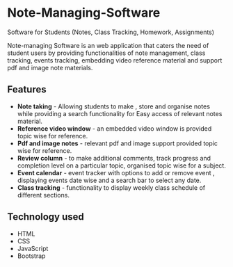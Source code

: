 # Note-Managing-Software
Software for Students
(Notes, Class Tracking, Homework, Assignments)

Note-managing Software is an web application that caters the need of student users by providing functionalities of note management, class tracking, events tracking, embedding video reference material and support pdf and image note materials.

## Features 
- **Note taking** - Allowing students to make , store and organise notes while providing a search functionality for Easy access of relevant notes material. 
- **Reference video window** - an embedded video window is provided topic wise for reference.
- **Pdf and image notes**  - relevant pdf and image support provided topic wise for reference.
- **Review column** - to make additional comments, track progress and completion level on a particular topic,  organised topic wise for a subject.
- **Event calendar** - event tracker with options to add or remove event , displaying events date wise and a search bar to select any date.
- **Class tracking** - functionality to display weekly class schedule of different sections.

## Technology used 
- HTML
- CSS
- JavaScript
- Bootstrap